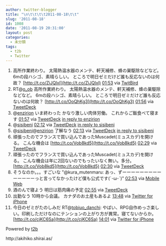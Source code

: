 ```yaml
---
author: twitter-blogger
title: "\n\t\t\t\t2011-08-18\t\t"
slug: '2011-08-18'
id: 1008
date: '2011-08-19 20:31:00'
layout: post
categories:
  - 未分類
tags:
  - t2b
  - Twitter
---
```


<div xmlns:georss="http://www.georss.org/georss">

1.  <span><span>高所作業終わり。 太陽熱温水器のメンテ、軒天補修、蜂の巣駆除などなど。 6mの段ハシゴ、素晴らしい。 ところで明日ゼミだけど誰も反応ないのは何故？ [http://t.co/ZiJQlxl](http://t.co/ZiJQlxl)</span> <span>[<span>01:53</span>](http://twitter.com/o_ob/status/104173982625968129) <span>via [TwitBird](http://www.nibirutech.com)</span></span></span>
2.  <span><span>RT@[o_ob](http://twitter.com/o_ob "o_ob") 高所作業終わり。 太陽熱温水器のメンテ、軒天補修、蜂の巣駆除などなど。 6mの段ハシゴ、素晴らしい。 ところで明日ゼミだけど誰も反応ないのは何故？ [http://t.co/OoQhKg3](http://t.co/OoQhKg3)</span> <span>[<span>01:56</span>](http://twitter.com/o_ob/status/104174709695975425) <span>via [TweetDeck](http://www.tweetdeck.com)</span></span></span>
3.  <span><span>@[enzirion](http://twitter.com/enzirion "enzirion") いま終わった かなり激しい肉体労働。 これからご飯食べて寝ます</span> <span>[<span>01:57</span>](http://twitter.com/o_ob/status/104174962331488256) <span>via [TweetDeck](http://www.tweetdeck.com)</span> [in reply to enzirion](http://twitter.com/enzirion/status/104141054596489216)</span></span>
4.  <span><span>@[sisibeni](http://twitter.com/sisibeni "sisibeni")</span> <span>[<span>02:12</span>](http://twitter.com/o_ob/status/104178761091653632) <span>via [TweetDeck](http://www.tweetdeck.com)</span> [in reply to sisibeni](http://twitter.com/sisibeni/status/104175461004886016)</span></span>
5.  <span><span>@[sisibeni](http://twitter.com/sisibeni "sisibeni")@[enzirion](http://twitter.com/enzirion "enzirion") 了解なう</span> <span>[<span>02:13</span>](http://twitter.com/o_ob/status/104178999932104704) <span>via [TweetDeck](http://www.tweetdeck.com)</span> [in reply to sisibeni](http://twitter.com/sisibeni/status/104175461004886016)</span></span>
6.  <span><span>頑張ったのでフランスで買い込んであったMuscadet(ミュスカデ)を開ける。 こんな機会は [http://t.co/Vob8kd5](http://t.co/Vob8kd5)</span> <span>[<span>02:29</span>](http://twitter.com/o_ob/status/104183135658455041) <span>via [TweetDeck](http://www.tweetdeck.com)</span></span></span>
7.  <span><span>頑張ったのでフランスで買い込んであったMuscadet(ミュスカデ)を開ける。 こんな機会は年に2回ないのでもったいなく無い。多分。 [http://t.co/Vob8kd5](http://t.co/Vob8kd5)</span> <span>[<span>02:30</span>](http://twitter.com/o_ob/status/104183368798846976) <span>via [TweetDeck](http://www.tweetdeck.com)</span></span></span>
8.  <span><span>そうなのか。。。すごいな "@kura_mutenmaru: あっ、ずーーーーーーーーーーーーーーっと言ってなかったけど僕も公式です(´･ω･`)"</span> <span>[<span>02:53</span>](http://twitter.com/o_ob/status/104189263259779072) <span>via [Mobile Web](http://mobile.twitter.com)</span></span></span>
9.  <span><span>酒のんで寝よう 明日は筋肉痛の予定</span> <span>[<span>02:55</span>](http://twitter.com/o_ob/status/104189774792892416) <span>via [TweetDeck](http://www.tweetdeck.com)</span></span></span>
10.  <span><span>出勤なう 10時から会議。 カナダのお土産もあるよ</span> <span>[<span>13:48</span>](http://twitter.com/o_ob/status/104353935187394560) <span>via [Twitter for iPhone](http://twitter.com/#!/download/iphone)</span></span></span>
11.  <span><span>今日のゼミがたのしみだ RT@[tobiuo_danchi](http://twitter.com/tobiuo_danchi "tobiuo_danchi"): やばい、RPG自作めっさ楽しい。印刷しただけなのにテンションの上がり方が異常。寝てないからか。 [http://t.co/cjKC6Sa](http://t.co/cjKC6Sa)</span> <span>[<span>14:01</span>](http://twitter.com/o_ob/status/104357351921950720) <span>via [Twitter for iPhone](http://twitter.com/#!/download/iphone)</span></span></span>

</div>

Powered by [t2b](http://t2b.utilz.jp/)

<div>http://akihiko.shirai.as/</div>